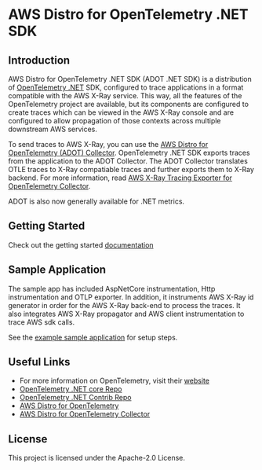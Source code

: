 # AWS Distro for OpenTelemetry .NET SDK

## Introduction

AWS Distro for OpenTelemetry .NET SDK (ADOT .NET SDK) is a distribution of [OpenTelemetry .NET](https://github.com/open-telemetry/opentelemetry-dotnet) SDK, configured to trace applications in a format compatible with the AWS X-Ray service. This way, all the features of the OpenTelemetry project are available, but its components are configured to create traces which can be viewed in the AWS X-Ray console and are configured to allow propagation of those contexts across multiple downstream AWS services.

To send traces to AWS X-Ray, you can use the [AWS Distro for OpenTelemetry (ADOT) Collector](https://github.com/aws-observability/aws-otel-collector). OpenTelemetry .NET SDK exports traces from the application to the ADOT Collector. The ADOT Collector translates OTLE traces to X-Ray compatiable traces and further exports them to X-Ray backend. For more information, read [AWS X-Ray Tracing Exporter for OpenTelemetry Collector](https://github.com/open-telemetry/opentelemetry-collector-contrib/tree/main/exporter/awsxrayexporter).

ADOT is also now generally available for .NET metrics. 

## Getting Started 

Check out the getting started [documentation](https://aws-otel.github.io/docs/introduction)

## Sample Application

The sample app has included AspNetCore instrumentation, Http instrumentation and OTLP exporter. In addition, it instruments AWS X-Ray id generator in order for the AWS X-Ray back-end to process the traces. It also integrates AWS X-Ray propagator and AWS client instrumentation to trace AWS sdk calls.

See the [example sample application](https://github.com/aws-observability/aws-otel-dotnet/tree/master/integration-test-app) for setup steps.

## Useful Links

* For more information on OpenTelemetry, visit their [website](https://opentelemetry.io/)
* [OpenTelemetry .NET core Repo](https://github.com/open-telemetry/opentelemetry-dotnet)
* [OpenTelemetry .NET Contrib Repo](https://github.com/open-telemetry/opentelemetry-dotnet-contrib)
* [AWS Distro for OpenTelemetry](https://aws-otel.github.io/)
* [AWS Distro for OpenTelemetry Collector](https://github.com/aws-observability/aws-otel-collector)

## License

This project is licensed under the Apache-2.0 License.
